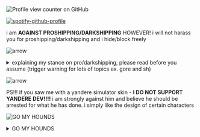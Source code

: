 ![Profile view counter on GitHub](https://komarev.com/ghpvc/?username=PUTYOURGITHUBUSERNAMEHERE) 



[![spotify-github-profile](https://spotify-github-profile.kittinanx.com/api/view?uid=zummbpf8z3oe12u47x7zkcw6p&cover_image=true&theme=novatorem&show_offline=false&background_color=121212&interchange=false&bar_color=53b14f&bar_color_cover=false)](https://github.com/kittinan/spotify-github-profile)

i am **AGAINST PROSHIPPING/DARKSHIPPING** HOWEVER! i will not harass you for proshipping/darkshipping and i hide/block freely

![arrow](https://gifcity.carrd.co/assets/images/gallery272/3356dfef.gif?v=e3c0bc0f)
<details>
<summary>explaining my stance on pro/darkshipping, please read before you assume (trigger warning for lots of topics ex. gore and sh)</summary>

i do not necessarily think it is completely horrible, i do not care if you proship/darkship, but please just **do it behind closed doors**. making it your entire personality online and plastering it all over your social media essentially makes it not a coping mechanism, but a hobby. coping should not be plastered all over social media if it is done for a real trauma response. i am against people encouraging their harmful coping mechanisms over social media (like for ex. self harm, stuff like shtwt, age **play** (NOT to be confused with [age **regressing,**](https://ageregression.crd.co/ ) which is genuinely not harmful!) and romanticizing it. children are all over social media these days, and stumbling upon something they should not see is a very big possibility. the most responsible thing you can do is make sure you do not contribute to the problem of immoral ships/concepts being put all over social media, and keep it private. i am completely pro-recovery and i wish dark/proshippers all the best, despite our differences in opinion. everyone should have a space where they are free to talk about their experiences with people who understand, however encouraging it, sharing it everywhere is not what i support. thanks for reading! 

i will **instantly** block/hide cornballs that try so bad to be "oo edgy and problematic :3" and make skins proudly proclaiming weird shit on a pixel pony game/social media because what ???????????? go away immediately. this also includes gore lovers, youre not edgy for loving gore you actually need therapy. honorable mention to a guy that made a skin of a corpse on the game and set their name to "1 guro lover" this game a prison ts pmo

</details>

![arrow](https://gifcity.carrd.co/assets/images/gallery272/7147add6.gif?v=e3c0bc0f)

PS!!! if you saw me with a yandere simulator skin - **I DO NOT SUPPORT YANDERE DEV!!!!** i am strongly against him and believe he should be arrested for what he has done. i simply like the design of certain characters


![GO MY HOUNDS](https://file.garden/ZRfaX7xMiQQHiMQP/GOMYHOUNDS.png)

<details>
<summary>GO MY HOUNDS</summary>

![HOUND](https://file.garden/ZuXpICZ9jXAsicbd/Untitled367_20250815145946.webp) ![HOUND](https://file.garden/ZuXpICZ9jXAsicbd/Untitled367_20250815145946.webp) ![HOUND](https://file.garden/ZuXpICZ9jXAsicbd/Untitled367_20250815145946.webp) ![HOUND](https://file.garden/ZuXpICZ9jXAsicbd/Untitled367_20250815145946.webp) ![HOUND](https://file.garden/ZuXpICZ9jXAsicbd/Untitled367_20250815145946.webp) ![HOUND](https://file.garden/ZuXpICZ9jXAsicbd/Untitled367_20250815145946.webp) ![HOUND](https://file.garden/ZuXpICZ9jXAsicbd/Untitled367_20250815145946.webp) ![HOUND](https://file.garden/ZuXpICZ9jXAsicbd/Untitled367_20250815145946.webp) ![HOUND](https://file.garden/ZuXpICZ9jXAsicbd/Untitled367_20250815145946.webp) ![HOUND](https://file.garden/ZuXpICZ9jXAsicbd/Untitled367_20250815145946.webp) ![HOUND](https://file.garden/ZuXpICZ9jXAsicbd/Untitled367_20250815145946.webp) ![HOUND](https://file.garden/ZuXpICZ9jXAsicbd/Untitled367_20250815145946.webp) ![HOUND](https://file.garden/ZuXpICZ9jXAsicbd/Untitled367_20250815145946.webp) ![HOUND](https://file.garden/ZuXpICZ9jXAsicbd/Untitled367_20250815145946.webp) ![HOUND](https://file.garden/ZuXpICZ9jXAsicbd/Untitled367_20250815145946.webp) ![HOUND](https://file.garden/ZuXpICZ9jXAsicbd/Untitled367_20250815145946.webp) ![HOUND](https://file.garden/ZuXpICZ9jXAsicbd/Untitled367_20250815145946.webp) ![HOUND](https://file.garden/ZuXpICZ9jXAsicbd/Untitled367_20250815145946.webp) ![HOUND](https://file.garden/ZuXpICZ9jXAsicbd/Untitled367_20250815145946.webp) ![HOUND](https://file.garden/ZuXpICZ9jXAsicbd/Untitled367_20250815145946.webp) ![HOUND](https://file.garden/ZuXpICZ9jXAsicbd/Untitled367_20250815145946.webp) ![HOUND](https://file.garden/ZuXpICZ9jXAsicbd/Untitled367_20250815145946.webp) ![HOUND](https://file.garden/ZuXpICZ9jXAsicbd/Untitled367_20250815145946.webp) ![HOUND](https://file.garden/ZuXpICZ9jXAsicbd/Untitled367_20250815145946.webp) ![HOUND](https://file.garden/ZuXpICZ9jXAsicbd/Untitled367_20250815145946.webp) ![HOUND](https://file.garden/ZuXpICZ9jXAsicbd/Untitled367_20250815145946.webp) ![HOUND](https://file.garden/ZuXpICZ9jXAsicbd/Untitled367_20250815145946.webp) 

</details>
